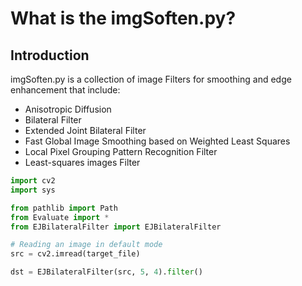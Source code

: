 # What is the imgSoften.py?


## Introduction


imgSoften.py is a collection of image Filters for smoothing and edge enhancement that include:
- Anisotropic Diffusion
- Bilateral Filter
- Extended Joint Bilateral Filter
- Fast Global Image Smoothing based on Weighted Least Squares
- Local Pixel Grouping Pattern Recognition Filter
- Least-squares images Filter


```python
import cv2
import sys

from pathlib import Path
from Evaluate import *
from EJBilateralFilter import EJBilateralFilter
```

```python
# Reading an image in default mode
src = cv2.imread(target_file)
```

```python
dst = EJBilateralFilter(src, 5, 4).filter()
```
